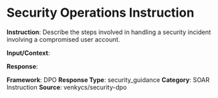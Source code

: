 # Security Operations Instruction

**Instruction**: Describe the steps involved in handling a security incident involving a compromised user account.

**Input/Context**: 

**Response**: 

**Framework**: DPO
**Response Type**: security_guidance
**Category**: SOAR Instruction
**Source**: venkycs/security-dpo
